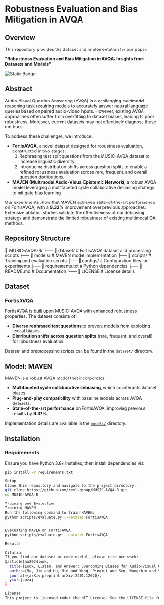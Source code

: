 # Robustness Evaluation and Bias Mitigation in AVQA

## Overview

This repository provides the dataset and implementation for our paper:

**"Robustness Evaluation and Bias Mitigation in AVQA: Insights from Datasets and Models"**

![Static Badge](https://img.shields.io/badge/paper-pdf-red)


## Abstract

Audio-Visual Question Answering (AVQA) is a challenging multimodal reasoning task requiring models to accurately answer natural language queries based on paired audio-video inputs. However, existing AVQA approaches often suffer from overfitting to dataset biases, leading to poor robustness. Moreover, current datasets may not effectively diagnose these methods.

To address these challenges, we introduce:

- **FortisAVQA**, a novel dataset designed for robustness evaluation, constructed in two stages:
  1. Rephrasing test split questions from the MUSIC-AVQA dataset to increase linguistic diversity.
  2. Introducing distribution shifts across question splits to enable a refined robustness evaluation across rare, frequent, and overall question distributions.
- **MAVEN (Multimodal Audio-Visual Epistemic Network)**, a robust AVQA model leveraging a multifaceted cycle collaborative debiasing strategy to mitigate bias learning.

Our experiments show that MAVEN achieves state-of-the-art performance on FortisAVQA, with a **9.32%** improvement over previous approaches. Extensive ablation studies validate the effectiveness of our debiasing strategy and demonstrate the limited robustness of existing multimodal QA methods.

## Repository Structure

📂 MUSIC-AVQA-R/ ├── 📂 dataset/ # FortisAVQA dataset and processing scripts ├── 📂 models/ # MAVEN model implementation ├── 📂 scripts/ # Training and evaluation scripts ├── 📂 configs/ # Configuration files for experiments ├── 📜 requirements.txt # Python dependencies ├── 📜 README.md # Documentation └── 📜 LICENSE # License details


## Dataset

### FortisAVQA

FortisAVQA is built upon MUSIC-AVQA with enhanced robustness properties. The dataset consists of:

- **Diverse rephrased test questions** to prevent models from exploiting lexical biases.
- **Distribution shifts across question splits** (rare, frequent, and overall) for robustness evaluation.

Dataset and preprocessing scripts can be found in the [`dataset/`](./dataset) directory.

## Model: MAVEN

MAVEN is a robust AVQA model that incorporates:

- **Multifaceted cycle collaborative debiasing**, which counteracts dataset biases.
- **Plug-and-play compatibility** with baseline models across AVQA datasets.
- **State-of-the-art performance** on FortisAVQA, improving previous results by **9.32%**.

Implementation details are available in the [`models/`](./models) directory.

## Installation

### Requirements

Ensure you have Python 3.8+ installed, then install dependencies via:

```bash
pip install -r requirements.txt

Setup
Clone this repository and navigate to the project directory:
git clone https://github.com/reml-group/MUSIC-AVQA-R.git
cd MUSIC-AVQA-R

Training and Evaluation
Training MAVEN
Run the following command to train MAVEN:
python scripts/evaluate.py --dataset FortisAVQA


Evaluating MAVEN on FortisAVQA
python scripts/evaluate.py --dataset FortisAVQA

Results

Citation
If you find our dataset or code useful, please cite our work:
@article{ma2024look,
  title={Look, Listen, and Answer: Overcoming Biases for Audio-Visual Question Answering},
  author={Ma, Jie and Hu, Min and Wang, Pinghui and Sun, Wangchun and Song, Lingyun and Pei, Hongbin and Liu, Jun and Du, Youtian},
  journal={arXiv preprint arXiv:2404.12020},
  year={2024}
}

License
This project is licensed under the MIT License. See the LICENSE file for details.
